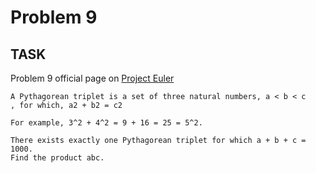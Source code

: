 Problem 9
===

## TASK ##

Problem 9 official page on [Project Euler](http://projecteuler.net/problem=9)

	A Pythagorean triplet is a set of three natural numbers, a < b < c
	, for which, a2 + b2 = c2
	
	For example, 3^2 + 4^2 = 9 + 16 = 25 = 5^2.
	
	There exists exactly one Pythagorean triplet for which a + b + c = 1000.
	Find the product abc.